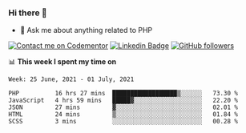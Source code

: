### Hi there 👋

<!--
**mustafaculban/mustafaculban** is a ✨ _special_ ✨ repository because its `README.md` (this file) appears on your GitHub profile.

Here are some ideas to get you started:

- 🌱 I’m currently learning ...
- 👯 I’m looking to collaborate on ...
- 🤔 I’m looking for help with ...
- 📫 How to reach me: ...
- 😄 Pronouns: ...
- ⚡ Fun fact: ...

-->
- 💬 Ask me about anything related to PHP

[![Contact me on Codementor](https://www.codementor.io/m-badges/karamusluk/book-session.svg)](https://www.codementor.io/@karamusluk?refer=badge)
[![Linkedin Badge](https://img.shields.io/badge/-Mustafa%20Culban-blue?style=social&logo=Linkedin&logoColor=blue&link=https://www.linkedin.com/in/mustafaculban/)](https://www.linkedin.com/in/mustafaculban/) 
[![GitHub followers](https://img.shields.io/github/followers/karamusluk?label=Follow&style=social)](https://github.com/karamusluk/?tab=follow)


📊 **This week I spent my time on**
<!--START_SECTION:waka-->
```text
Week: 25 June, 2021 - 01 July, 2021

PHP          16 hrs 27 mins  ██████████████████▒░░░░░░   73.30 % 
JavaScript   4 hrs 59 mins   █████▓░░░░░░░░░░░░░░░░░░░   22.20 % 
JSON         27 mins         ▓░░░░░░░░░░░░░░░░░░░░░░░░   02.01 % 
HTML         24 mins         ▒░░░░░░░░░░░░░░░░░░░░░░░░   01.84 % 
SCSS         3 mins          ░░░░░░░░░░░░░░░░░░░░░░░░░   00.28 % 
```
<!--END_SECTION:waka-->

